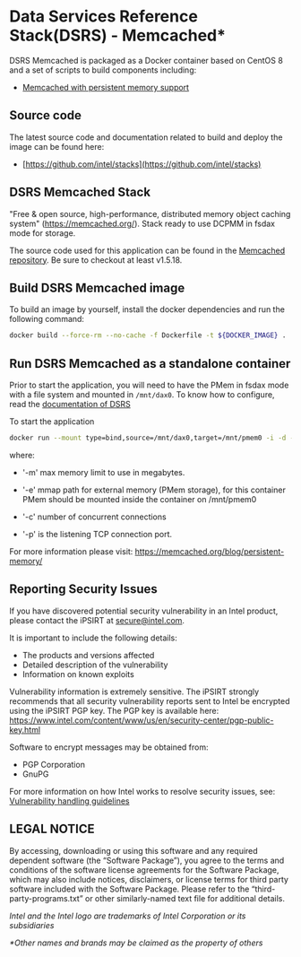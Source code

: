 # Data Services Reference Stack(DSRS) - Memcached* 

DSRS Memcached is packaged as a Docker container based on CentOS 8 and a set of scripts to build components including: 

- [Memcached with persistent memory support](https://www.memcached.org)

## Source code

The latest source code and documentation related to build and deploy the image can be found here:

- [https://github.com/intel/stacks](https://github.com/intel/stacks)

## DSRS Memcached Stack

"Free & open source, high-performance, distributed memory object caching system" (https://memcached.org/). Stack ready to use DCPMM in fsdax mode for storage.

The source code used for this application can be found in the [Memcached repository](https://memcached.org/). Be sure to checkout at least v1.5.18.

## Build DSRS Memcached image

To build an image by yourself, install the docker dependencies and run the following command:

```bash
docker build --force-rm --no-cache -f Dockerfile -t ${DOCKER_IMAGE} .
```

## Run DSRS Memcached as a standalone container

Prior to start the application, you will need to have the PMem in fsdax mode with a file system and mounted in `/mnt/dax0`. To know how to configure, read the [documentation of DSRS](../README.md#configuration-steps)

To start the application

```bash
docker run --mount type=bind,source=/mnt/dax0,target=/mnt/pmem0 -i -d --name pmem-memcached ${DOCKER_IMAGE} -e /mnt/pmem0/memcached.file -m 64 -c 1024 -p 11211
```

where:

* '-m' max memory limit to use in megabytes.

* '-e' mmap path for external memory (PMem storage), for this container PMem should be mounted inside the container on /mnt/pmem0

* '-c' number of concurrent connections

* '-p' is the listening TCP connection port.

For more information please visit: https://memcached.org/blog/persistent-memory/

## Reporting Security Issues

If you have discovered potential security vulnerability in an Intel product,
please contact the iPSIRT at secure@intel.com.

It is important to include the following details:

  * The products and versions affected
  * Detailed description of the vulnerability
  * Information on known exploits

Vulnerability information is extremely sensitive. The iPSIRT strongly recommends
that all security vulnerability reports sent to Intel be encrypted using the
iPSIRT PGP key. The PGP key is available here:
https://www.intel.com/content/www/us/en/security-center/pgp-public-key.html

Software to encrypt messages may be obtained from:

  * PGP Corporation
  * GnuPG

For more information on how Intel works to resolve security issues, see:
[Vulnerability handling
guidelines](https://www.intel.com/content/www/us/en/security-center/vulnerability-handling-guidelines.html)

## LEGAL NOTICE
By accessing, downloading or using this software and any required dependent software (the “Software Package”), you agree to the terms and conditions of the software license agreements for the Software Package, which may also include notices, disclaimers, or license terms for third party software included with the Software Package. Please refer to the “third-party-programs.txt” or other similarly-named text file for additional details.

*Intel and the Intel logo are trademarks of Intel Corporation or its
subsidiaries*

*\*Other names and brands may be claimed as the property of others*

